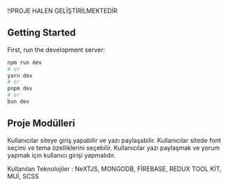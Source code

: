 !!PROJE HALEN GELİŞTİRİLMEKTEDİR

## Getting Started

First, run the development server:

```bash
npm run dev
# or
yarn dev
# or
pnpm dev
# or
bun dev
```

## Proje Modülleri

Kullanıcılar siteye giriş yapabilir ve yazı paylaşabilir.
Kullanıcılar sitede font seçimi ve tema özelliklerini seçebilir.
Kullanıcılar yazı paylaşmak ve yorum yapmak için kullanıcı girişi yapmalıdır.

Kullanılan Teknolojiler : NeXTJS, MONGODB, FİREBASE, REDUX TOOL KİT, MUİ, SCSS
